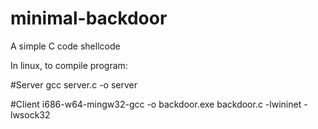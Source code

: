 # minimal-backdoor
A simple C code shellcode

In linux, to compile program:

#Server
gcc server.c -o server

#Client
i686-w64-mingw32-gcc -o backdoor.exe backdoor.c -lwininet -lwsock32

